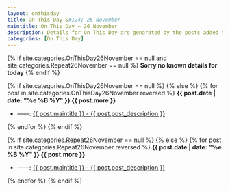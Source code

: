 ```yaml
---
layout: onthisday
title: On This Day &#124; 26 November
maintitle: On This Day — 26 November
description: Details for On This Day are genarated by the posts added to the website so the content is subject to changes/updates over time.
categories: [On This Day]
---
```


{% if site.categories.OnThisDay26November == null and site.categories.Repeat26November == null %}
<strong>Sorry no known details for today</strong>
{% endif %}

{% if site.categories.OnThisDay26November == null %}
{% else %}
{% for post in site.categories.OnThisDay26November reversed %}
<strong>{{ post.date | date: "%e %B %Y" }} {{ post.more }}</strong>
<ul>
<li> ——: <a href="{{ post.url }}">{{ post.maintitle }} - {{ post.post_description }}</a></li>
</ul>
{% endfor %}
{% endif %}

{% if site.categories.Repeat26November == null %}
{% else %}
{% for post in site.categories.Repeat26November reversed %}
<strong>{{ post.date | date: "%e %B %Y" }} {{ post.more }}</strong>
<ul>
<li> ——: <a href="{{ post.url }}">{{ post.maintitle }} - {{ post.post_description }}</a></li>
</ul>
{% endfor %}
{% endif %}
